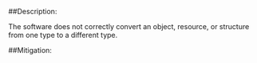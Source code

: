 ##Description:

The software does not correctly convert an object, resource, or structure from one type to a different type.



##Mitigation:
